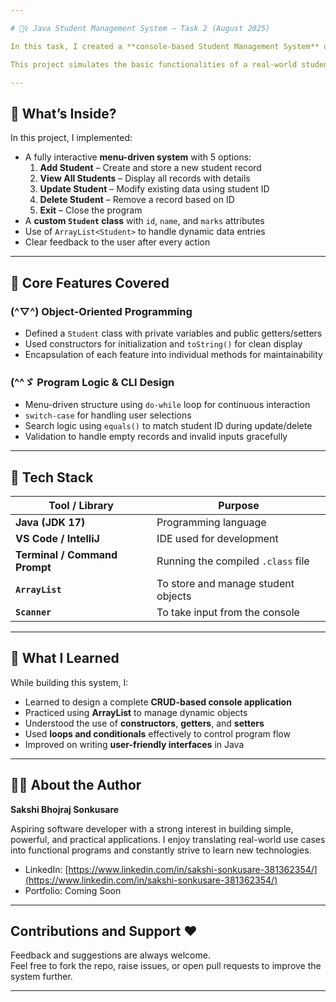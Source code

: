 ```yaml
---

# 🚵‍♀️ Java Student Management System – Task 2 (August 2025)

In this task, I created a **console-based Student Management System** using Java to improve my understanding of **object-oriented programming**, **CRUD operations**, and the use of **dynamic data structures** like `ArrayList`.

This project simulates the basic functionalities of a real-world student database management tool, where users can interact through a **menu-driven interface** to add, view, update, or delete student records. I used **methods and encapsulation** to ensure clarity, modularity, and clean logic flow.

---
```


## 👾 What’s Inside?

In this project, I implemented:
- A fully interactive **menu-driven system** with 5 options:
  1. **Add Student** – Create and store a new student record
  2. **View All Students** – Display all records with details
  3. **Update Student** – Modify existing data using student ID
  4. **Delete Student** – Remove a record based on ID
  5. **Exit** – Close the program
- A **custom `Student` class** with `id`, `name`, and `marks` attributes
- Use of `ArrayList<Student>` to handle dynamic data entries
- Clear feedback to the user after every action

---

## 🦑 Core Features Covered

### (^▽^) Object-Oriented Programming
- Defined a `Student` class with private variables and public getters/setters
- Used constructors for initialization and `toString()` for clean display
- Encapsulation of each feature into individual methods for maintainability

### (^^ゞ Program Logic & CLI Design
- Menu-driven structure using `do-while` loop for continuous interaction
- `switch-case` for handling user selections
- Search logic using `equals()` to match student ID during update/delete
- Validation to handle empty records and invalid inputs gracefully

---

## 🦖 Tech Stack

| Tool / Library        | Purpose |
|-----------------------|---------|
| **Java (JDK 17)**      | Programming language |
| **VS Code / IntelliJ** | IDE used for development |
| **Terminal / Command Prompt** | Running the compiled `.class` file |
| **`ArrayList`**         | To store and manage student objects |
| **`Scanner`**           | To take input from the console |

---

## 🐲 What I Learned

While building this system, I:
- Learned to design a complete **CRUD-based console application**
- Practiced using **ArrayList** to manage dynamic objects
- Understood the use of **constructors**, **getters**, and **setters**
- Used **loops and conditionals** effectively to control program flow
- Improved on writing **user-friendly interfaces** in Java

---

## 🥤🍀 About the Author

**Sakshi Bhojraj Sonkusare**  

Aspiring software developer with a strong interest in building simple, powerful, and practical applications. I enjoy translating real-world use cases into functional programs and constantly strive to learn new technologies.

- LinkedIn: [https://www.linkedin.com/in/sakshi-sonkusare-381362354/](https://www.linkedin.com/in/sakshi-sonkusare-381362354/)  
- Portfolio: Coming Soon  

---

## Contributions and Support ❤️

Feedback and suggestions are always welcome.  
Feel free to fork the repo, raise issues, or open pull requests to improve the system further.

---
